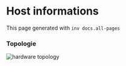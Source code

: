 # Host informations

This page generated with `inv docs.all-pages`

[comment]: (>>HOSTINFOS)


### Topologie


![hardware topology](https://raw.githubusercontent.com/badele/nix-homelab/master/docs/hosts/badwork-eth/topologie.svg)
 
        

[comment]: (<<HOSTINFOS)